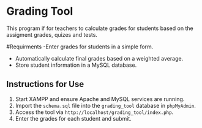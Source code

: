 # Grading Tool
This program if for teachers to calculate grades for students based on the assigment grades, quizes and tests.

#Requirments
-Enter grades for students in a simple form.
- Automatically calculate final grades based on a weighted average.
- Store student information in a MySQL database.

 ## Instructions for Use
1. Start XAMPP and ensure Apache and MySQL services are running.
2. Import the `schema.sql` file into the `grading_tool` database in `phpMyAdmin`.
3. Access the tool via `http://localhost/grading_tool/index.php`.
4. Enter the grades for each student and submit.

